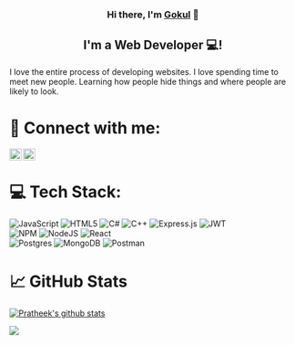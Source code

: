 
<h3 align="center">
Hi there, I'm <a href="" target="_blank" rel="noreferrer">Gokul</a> 👋
</h3>


<h2 align="center">
I'm a Web Developer 💻!
</h2> 

I love the entire process of developing websites. I love spending time to meet new people. Learning how people hide things and where people are likely to look.

# 🤝 Connect with me:

<a href="#"><img align="left" src="https://github.com/gowdapratheek/gowdapratheek/blob/main/icons/linkedin.svg" alt="LinkedIn" width="21px"/></a>

<a href="#"><img align="left" src="https://github.com/gowdapratheek/gowdapratheek/blob/main/icons/instagram.svg" alt="Instagram" width="21px"/></a>

</br>

# 💻 Tech Stack:

![JavaScript](https://img.shields.io/badge/javascript-%23323330.svg?style=for-the-badge&logo=javascript&logoColor=%23F7DF1E)
![HTML5](https://img.shields.io/badge/html5-%23E34F26.svg?style=for-the-badge&logo=html5&logoColor=white)
![C#](https://img.shields.io/badge/c%23-%23239120.svg?style=for-the-badge&logo=c-sharp&logoColor=white)
![C++](https://img.shields.io/badge/c++-%2300599C.svg?style=for-the-badge&logo=c%2B%2B&logoColor=white)
![Express.js](https://img.shields.io/badge/express.js-%23404d59.svg?style=for-the-badge&logo=express&logoColor=%2361DAFB)
![JWT](https://img.shields.io/badge/JWT-black?style=for-the-badge&logo=JSON%20web%20tokens)<br />
![NPM](https://img.shields.io/badge/NPM-%23000000.svg?style=for-the-badge&logo=npm&logoColor=white)
![NodeJS](https://img.shields.io/badge/node.js-6DA55F?style=for-the-badge&logo=node.js&logoColor=white)
![React](https://img.shields.io/badge/react-%2320232a.svg?style=for-the-badge&logo=react&logoColor=%2361DAFB)<br />
![Postgres](https://img.shields.io/badge/postgres-%23316192.svg?style=for-the-badge&logo=postgresql&logoColor=white)
![MongoDB](https://img.shields.io/badge/MongoDB-%234ea94b.svg?style=for-the-badge&logo=mongodb&logoColor=white)
![Postman](https://img.shields.io/badge/Postman-FF6C37?style=for-the-badge&logo=postman&logoColor=white)

# 📈 GitHub Stats 

[![Pratheek's github stats](https://github-readme-stats.vercel.app/api?username=pgyunknown)](https://github.com/pgyunknown)


[![](https://visitcount.itsvg.in/api?id=pgyunknown&label=Profile%20Views&color=0&icon=0&pretty=true)](https://visitcount.itsvg.in)